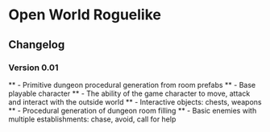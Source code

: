 # Open World Roguelike

## Changelog
### Version 0.01
** - Primitive dungeon procedural generation from room prefabs
** - Base playable character
** - The ability of the game character to move, attack and interact with the outside world
** - Interactive objects: chests, weapons
** - Procedural generation of dungeon room filling
** - Basic enemies with multiple establishments: chase, avoid, call for help
